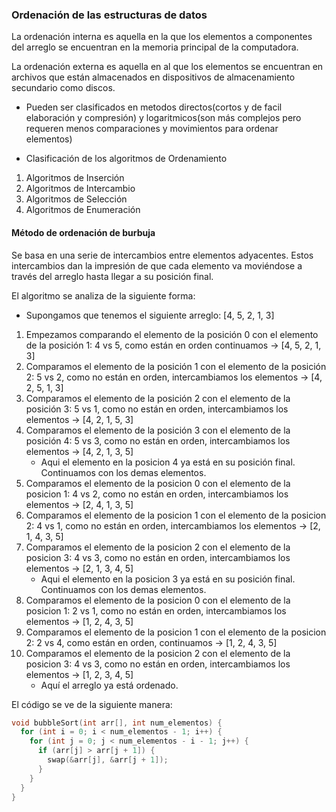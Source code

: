 ### Ordenación de las estructuras de datos

La ordenación interna es aquella en la que los elementos a componentes del arreglo se encuentran en la memoria principal de la computadora.

La ordenación externa es aquella en al que los elementos se encuentran en archivos que están almacenados en dispositivos de almacenamiento secundario como discos.

- Pueden ser clasificados en metodos directos(cortos y de facil elaboración y compresión) y logaritmicos(son más complejos pero requeren menos comparaciones y movimientos para ordenar elementos)

- Clasificación de los algoritmos de Ordenamiento
  
1. Algoritmos de Inserción
2. Algoritmos de Intercambio
3. Algoritmos de Selección
4. Algoritmos de Enumeración

#### Método de ordenación de burbuja

Se basa en una serie de intercambios entre elementos adyacentes. Estos intercambios dan la impresión de que cada elemento va moviéndose a través del arreglo hasta llegar a su posición final.

El algoritmo se analiza de la siguiente forma:

- Supongamos que tenemos el siguiente arreglo: [4, 5, 2, 1, 3]
  
1. Empezamos comparando el elemento de la posición 0 con el elemento de la posición 1: 4 vs 5, como están en orden continuamos -> [4, 5, 2, 1, 3]
2. Comparamos el elemento de la posición 1 con el elemento de la posición 2: 5 vs 2, como no están en orden, intercambiamos los elementos -> [4, 2, 5, 1, 3]
3. Comparamos el elemento de la posición 2 con el elemento de la posición 3: 5 vs 1, como no están en orden, intercambiamos los elementos -> [4, 2, 1, 5, 3]
4. Comparamos el elemento de la posición 3 con el elemento de la posición 4: 5 vs 3, como no están en orden, intercambiamos los elementos -> [4, 2, 1, 3, 5]
   - Aqui el elemento en la posicion 4 ya está en su posición final. Continuamos con los demas elementos.
5. Comparamos el elemento de la posicion 0 con el elemento de la posicion 1: 4 vs 2, como no están en orden, intercambiamos los elementos -> [2, 4, 1, 3, 5]
6. Comparamos el elemento de la posicion 1 con el elemento de la posicion 2: 4 vs 1, como no están en orden, intercambiamos los elementos -> [2, 1, 4, 3, 5]
7. Comparamos el elemento de la posicion 2 con el elemento de la posicion 3: 4 vs 3, como no están en orden, intercambiamos los elementos -> [2, 1, 3, 4, 5]
   - Aqui el elemento en la posicion 3 ya está en su posición final. Continuamos con los demas elementos.
8. Comparamos el elemento de la posicion 0 con el elemento de la posicion 1: 2 vs 1, como no están en orden, intercambiamos los elementos -> [1, 2, 4, 3, 5]
9. Comparamos el elemento de la posicion 1 con el elemento de la posicion 2: 2 vs 4, como están en orden, continuamos -> [1, 2, 4, 3, 5]
10. Comparamos el elemento de la posicion 2 con el elemento de la posicion 3: 4 vs 3, como no están en orden, intercambiamos los elementos -> [1, 2, 3, 4, 5]
    - Aquí el arreglo ya está ordenado.

El código se ve de la siguiente manera:
```cpp
void bubbleSort(int arr[], int num_elementos) { 
  for (int i = 0; i < num_elementos - 1; i++) {
    for (int j = 0; j < num_elementos - i - 1; j++) {
      if (arr[j] > arr[j + 1]) {
        swap(&arr[j], &arr[j + 1]);
      }
    }
  }
}
```


